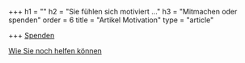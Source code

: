 +++
h1 = ""
h2 = "Sie fühlen sich motiviert ..."
h3 = "Mitmachen oder spenden"
order = 6
title = "Artikel Motivation"
type = "article"

+++
[Spenden](/shop "Spendenshop")

[Wie Sie noch helfen können](/helfen)